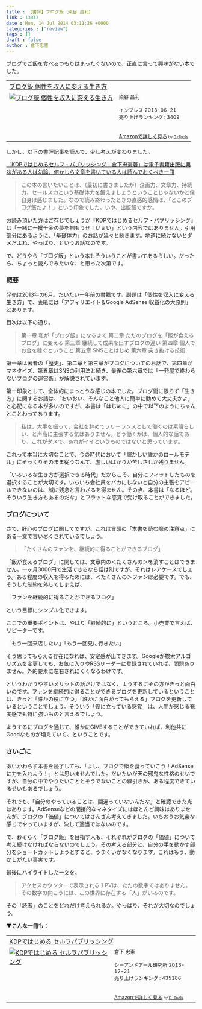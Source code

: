 ```yaml
---
title : 【書評】ブログ飯（染谷 昌利）
link : 13817
date : Mon, 14 Jul 2014 03:11:26 +0000
categories : ["review"]
tags : []
draft : false
author : 倉下忠憲
---
```


ブログでご飯を食べるつもりはまったくないので、正直に言って興味がない本でした。

<table  border="0" cellpadding="5"><tr><td colspan="2"><a href="http://www.amazon.co.jp/%E3%83%96%E3%83%AD%E3%82%B0%E9%A3%AF-%E5%80%8B%E6%80%A7%E3%82%92%E5%8F%8E%E5%85%A5%E3%81%AB%E5%A4%89%E3%81%88%E3%82%8B%E7%94%9F%E3%81%8D%E6%96%B9-%E6%9F%93%E8%B0%B7-%E6%98%8C%E5%88%A9-ebook/dp/B00DLVF3HU%3FSubscriptionId%3D15SMZCTB9V8NGR2TW082%26tag%3Drashita1000-22%26linkCode%3Dxm2%26camp%3D2025%26creative%3D165953%26creativeASIN%3DB00DLVF3HU" target="_blank">ブログ飯 個性を収入に変える生き方</a><img src="http://www.assoc-amazon.jp/e/ir?t=rashita1000-22&l=ur2&o=9" width="1" height="1" style="border: none;" alt="" /></td></tr><tr><td valign="top"><a href="http://www.amazon.co.jp/%E3%83%96%E3%83%AD%E3%82%B0%E9%A3%AF-%E5%80%8B%E6%80%A7%E3%82%92%E5%8F%8E%E5%85%A5%E3%81%AB%E5%A4%89%E3%81%88%E3%82%8B%E7%94%9F%E3%81%8D%E6%96%B9-%E6%9F%93%E8%B0%B7-%E6%98%8C%E5%88%A9-ebook/dp/B00DLVF3HU%3FSubscriptionId%3D15SMZCTB9V8NGR2TW082%26tag%3Drashita1000-22%26linkCode%3Dxm2%26camp%3D2025%26creative%3D165953%26creativeASIN%3DB00DLVF3HU" target="_blank"><img src="http://ecx.images-amazon.com/images/I/41Uf-yNbusL._SL160_.jpg" border="0" alt="ブログ飯 個性を収入に変える生き方" /></a></td><td valign="top"><font size="-1">染谷 昌利 <br /><br />インプレス  2013-06-21<br />売り上げランキング : 3409<br /><br /><br /><a href="http://www.amazon.co.jp/%E3%83%96%E3%83%AD%E3%82%B0%E9%A3%AF-%E5%80%8B%E6%80%A7%E3%82%92%E5%8F%8E%E5%85%A5%E3%81%AB%E5%A4%89%E3%81%88%E3%82%8B%E7%94%9F%E3%81%8D%E6%96%B9-%E6%9F%93%E8%B0%B7-%E6%98%8C%E5%88%A9-ebook/dp/B00DLVF3HU%3FSubscriptionId%3D15SMZCTB9V8NGR2TW082%26tag%3Drashita1000-22%26linkCode%3Dxm2%26camp%3D2025%26creative%3D165953%26creativeASIN%3DB00DLVF3HU" target="_blank">Amazonで詳しく見る</a></font><font size="-2"> by <a href="http://www.goodpic.com/mt/aws/index.html" >G-Tools</a></font></td></tr></table>

しかし、以下の書評記事を読んで、少し考えが変わりました。

<a href="http://someyamasatoshi.jp/books/kdp_selfpublishing/" target="_blank">「KDPではじめるセルフ・パブリッシング：倉下忠憲著」は電子書籍出版に興味がある人は勿論、何かしら文章を書いている人は読んでおくべき一冊</a>

<blockquote>
この本の言いたいことは、（最初に書きましたが）企画力、文章力、持続力、セールス力という基礎体力を鍛えましょうということじゃないかと僕自身は感じました。なので読み終わったときの直感的感情は、「どこのブ□グ飯だよ！」という印象でした。いや、出版飯ですか。
</blockquote>

お読み頂いた方はご存じでしょうが『KDPではじめるセルフ・パブリッシング』は「一緒に一攫千金の夢を掴もうぜ！いぇい」という内容ではありません。引用部分にあるように、「基礎体力」のお話が延々と続きます。地道に続けないとダメだよね、やっぱり、というお話なのです。

で、どうやら「ブ□グ飯」という本もそういうことが書いてあるらしい。だったら、ちょっと読んでみたいな、と思った次第です。

<H3>概要</H3>

発売は2013年の6月。だいたい一年前の書籍です。副題は「個性を収入に変える生き方」で、表紙には「アフィリエイト＆Google AdSense 収益化の大原則」とあります。

目次は以下の通り。

<blockquote>
第一章 私が「ブログ飯」になるまで
第二章 ただのブログを「飯が食えるブログ」に変える
第三章 継続して成果を出すブログの違い
第四章 個人でお金を稼ぐということ
第五章 SNSことはじめ
第六章 突き抜ける技術
</blockquote>

第一章は著者の「歴史」、第二章と第三章がブログについてのお話で、第四章がマネタイズ、第五章はSNSの利用法と続き、最後の第六章では「一発屋で終わらないブログの運営術」が解説されています。

第一印象として、全体的にまっとうな感じの本でした。ブログ術に限らず「生き方」に関するお話は、「おいおい、そんなこと他人に簡単に勧めて大丈夫かよ」と心配になる本が多いのですが、本書は「はじめに」の中で以下のようにちゃんとことわってあります。

<blockquote>
私は、大手を振って、会社を辞めてフリーランスとして働くのは素晴らしい、と声高に主張する気はありません。どう働くかは、個人的な話であり、これがダメで、あれがイイというものではないと思っています。
</blockquote>

これって本当に大切なことで、今の時代において「輝かしい誰かのロールモデル」にそっくりそのまま従うなんて、虚しいばかりか苦しさしか残りません。

「いろいろな生き方が選択できる時代」だからこそ、自分にフィットしたものを選択することが大切です。いちいち会社員をバカにしないと自分の主張をアピールできないのは、誠に残念と言わざるを得ません。その点、本書は「なるほど。そういう生き方もあるのだな」とフラットな感覚で受け取ることができました。

<H3>ブログについて</H3>

さて、肝心のブログに関してですが、これは冒頭の「本書を読む際の注意点」にある一文で言い尽くされているでしょう。

<blockquote>
「たくさんのファンを、継続的に得ることができるブログ」
</blockquote>

「飯が食えるブログ」に関しては、文章内の＜たくさんの＞を消すことはできません。一ヶ月3000円で生活できるなら話は別ですが、それはレアケースでしょう。ある程度の収入を得るためには、＜たくさんの＞ファンは必要です。でも、そうした制約を外してしまえば、

「ファンを継続的に得ることができるブログ」

という目標にシンプル化できます。

ここでの重要ポイントは、やはり「継続的に」というところ。小売業で言えば、リピーターです。

「もう一回来店したい」「もう一回見に行きたい」

そう思ってもらえる存在になれば、安定感が出てきます。Googleが検索アルゴリズムを変更しても、お気に入りやRSSリーダーに登録されていれば、問題ありません。外的要素に左右されにくくなるわけです。

というわかりやすいメリットの話だけではなく、ようするにその方がきっと面白いのです。ファンを継続的に得ることができるブログを更新しているということは、きっと「誰かの役に立つ」「誰かに面白がってもらえる」ブログを更新しているということでしょう。そういう「役に立っている感覚」は、人間が感じる充実感でも特に強いものと言えるでしょう。

ようするにブログを通じて、誰かにGIVEすることができていれば、利他共にGoodなものが増えていく、ということです。

<H3>さいごに</H3>

あいかわらず本書を読了しても、「よし、ブログで飯を食っていこう！AdSenseに力を入れよう！」とは思いませんでした。だいたいが天の邪鬼な性格のせいですが、自分の中でやりたいこととそうでないことの線引きが、ある程度できているせいもあるでしょう。

それでも、「自分のやっていることは、間違っていないんだな」と確認できた点はあります。AdSenseなどの間接的なマネタイズにはほとんど興味はありませんが、ブログの「価値」についてはさんざん考えてきました。いちおうお気楽な感じでやっていますが、決して適当ではないのです。

で、おそらく「ブログ飯」を目指す人も、それぞれがブログの「価値」について考え続けなければならないのでしょう。その考える部分と、自分の手を動かす部分をショートカットしようとすると、うまくいかなくなります。これはもう、動かしがたい事実です。

最後にハイライトした一文を。

<blockquote>
アクセスカウンターで表示される１PVは、ただの数字ではありません。その数字の向こうには、この世界に存在する「人」がいるのです。
</blockquote>

その「読者」のことをどれだけ考えられるか。やっぱり、それが大切なのでしょう。

<strong>▼こんな一冊も：</strong>
<table  border="0" cellpadding="5"><tr><td colspan="2"><a href="http://www.amazon.co.jp/KDP%E3%81%A7%E3%81%AF%E3%81%98%E3%82%81%E3%82%8B-%E3%82%BB%E3%83%AB%E3%83%95%E3%83%91%E3%83%96%E3%83%AA%E3%83%83%E3%82%B7%E3%83%B3%E3%82%B0-%E5%80%89%E4%B8%8B-%E5%BF%A0%E6%86%B2/dp/4863541384%3FSubscriptionId%3D15SMZCTB9V8NGR2TW082%26tag%3Drashita1000-22%26linkCode%3Dxm2%26camp%3D2025%26creative%3D165953%26creativeASIN%3D4863541384" target="_blank">KDPではじめる セルフパブリッシング</a><img src="http://www.assoc-amazon.jp/e/ir?t=rashita1000-22&l=ur2&o=9" width="1" height="1" style="border: none;" alt="" /></td></tr><tr><td valign="top"><a href="http://www.amazon.co.jp/KDP%E3%81%A7%E3%81%AF%E3%81%98%E3%82%81%E3%82%8B-%E3%82%BB%E3%83%AB%E3%83%95%E3%83%91%E3%83%96%E3%83%AA%E3%83%83%E3%82%B7%E3%83%B3%E3%82%B0-%E5%80%89%E4%B8%8B-%E5%BF%A0%E6%86%B2/dp/4863541384%3FSubscriptionId%3D15SMZCTB9V8NGR2TW082%26tag%3Drashita1000-22%26linkCode%3Dxm2%26camp%3D2025%26creative%3D165953%26creativeASIN%3D4863541384" target="_blank"><img src="http://ecx.images-amazon.com/images/I/51XYQ5BxD0L._SL160_.jpg" border="0" alt="KDPではじめる セルフパブリッシング" /></a></td><td valign="top"><font size="-1">倉下 忠憲 <br /><br />シーアンドアール研究所  2013-12-21<br />売り上げランキング : 435186<br /><br /><br /><a href="http://www.amazon.co.jp/KDP%E3%81%A7%E3%81%AF%E3%81%98%E3%82%81%E3%82%8B-%E3%82%BB%E3%83%AB%E3%83%95%E3%83%91%E3%83%96%E3%83%AA%E3%83%83%E3%82%B7%E3%83%B3%E3%82%B0-%E5%80%89%E4%B8%8B-%E5%BF%A0%E6%86%B2/dp/4863541384%3FSubscriptionId%3D15SMZCTB9V8NGR2TW082%26tag%3Drashita1000-22%26linkCode%3Dxm2%26camp%3D2025%26creative%3D165953%26creativeASIN%3D4863541384" target="_blank">Amazonで詳しく見る</a></font><font size="-2"> by <a href="http://www.goodpic.com/mt/aws/index.html" >G-Tools</a></font></td></tr></table>

